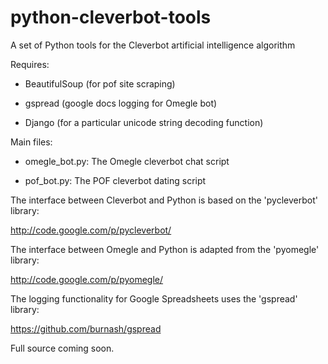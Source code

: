 python-cleverbot-tools
======================




A set of Python tools for the Cleverbot artificial intelligence algorithm

Requires:

- BeautifulSoup (for pof site scraping)

- gspread (google docs logging for Omegle bot)

- Django (for a particular unicode string decoding function)

Main files:

- omegle_bot.py: The Omegle cleverbot chat script

- pof_bot.py: The POF cleverbot dating script

The interface between Cleverbot and Python is based on the 'pycleverbot' library:

http://code.google.com/p/pycleverbot/

The interface between Omegle and Python is adapted from the 'pyomegle' library:

http://code.google.com/p/pyomegle/

The logging functionality for Google Spreadsheets uses the 'gspread' library:

https://github.com/burnash/gspread

Full source coming soon.
